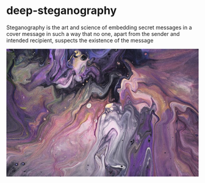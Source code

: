 # deep-steganography

Steganography is the art and science of embedding secret messages in a cover message in such a way that no one, apart from the sender and intended recipient, suspects the existence of the message


![img](purple.jpg)
